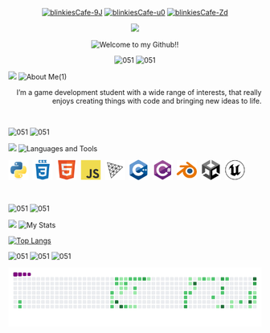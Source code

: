 
<div id="header" align="center">
  
[![blinkiesCafe-9J](https://github.com/user-attachments/assets/5db091c8-8d6b-4035-8fbb-f004857eb37e)](https://karinka1901.github.io/) [![blinkiesCafe-u0](https://github.com/user-attachments/assets/937fa0db-84d7-40f4-8602-2c32871bd52e)](https://karinka1901.itch.io/) [![blinkiesCafe-Zd](https://github.com/user-attachments/assets/7e175423-f1b2-4ec8-b5af-a3b7e4c3ed06)](https://www.linkedin.com/in/karin-domagalska-a137532aa)
  
  <img src="https://github.com/karinka1901/karinka1901/assets/60856417/0613c8c4-f91f-4026-9504-b4f6b66926b8" width="100"/> 
<br>
  
![Welcome to my Github!!](https://github.com/user-attachments/assets/da25d0b0-db84-4561-a5e0-ea44dec020ae)

</div>

<div align="center"> 
  
  ![051](https://github.com/user-attachments/assets/5c51129e-9f4c-4d1a-afee-7eb68941a51d) ![051](https://github.com/user-attachments/assets/5c51129e-9f4c-4d1a-afee-7eb68941a51d) 

  </div>




<img src="https://github.com/user-attachments/assets/f22e8e13-c6ea-4770-9b2c-890da5435bef" width="30px"/>  ![About Me(1)](https://github.com/user-attachments/assets/9b42091b-5cc6-4368-bfe0-dc50b3c57384)
<p align="right">
     I’m a game development student with a wide range of interests, that really enjoys creating things with code and bringing new ideas to life.
</p>
<div>
<br>
  

![051](https://github.com/user-attachments/assets/5c51129e-9f4c-4d1a-afee-7eb68941a51d) ![051](https://github.com/user-attachments/assets/5c51129e-9f4c-4d1a-afee-7eb68941a51d) 


  <img src="https://github.com/user-attachments/assets/f22e8e13-c6ea-4770-9b2c-890da5435bef" width="30px"/> ![Languages and Tools](https://github.com/user-attachments/assets/5843ccb0-d7af-47e6-ba21-1dbc6a3419b2)


  <img src="https://raw.githubusercontent.com/devicons/devicon/6910f0503efdd315c8f9b858234310c06e04d9c0/icons/python/python-original.svg"  title="Python" alt="Python" width="40" height="40"/>&nbsp;
  <img src="https://github.com/devicons/devicon/blob/master/icons/css3/css3-plain-wordmark.svg"  title="CSS3" alt="CSS" width="40" height="40"/>&nbsp;
  <img src="https://github.com/devicons/devicon/blob/master/icons/html5/html5-original.svg" title="HTML5" alt="HTML" width="40" height="40"/>&nbsp;
  <img src="https://github.com/devicons/devicon/blob/master/icons/javascript/javascript-original.svg" title="JavaScript" alt="JavaScript" width="40" height="40"/>&nbsp;
  <img src="https://raw.githubusercontent.com/devicons/devicon/6910f0503efdd315c8f9b858234310c06e04d9c0/icons/threejs/threejs-original.svg"  title="Three.js" alt="" width="40" height="40"/>&nbsp;
  <img src="https://raw.githubusercontent.com/devicons/devicon/6910f0503efdd315c8f9b858234310c06e04d9c0/icons/cplusplus/cplusplus-original.svg"  title="Cpp" alt="Cpp" width="40" height="40"/>&nbsp;
  <img src="https://raw.githubusercontent.com/devicons/devicon/6910f0503efdd315c8f9b858234310c06e04d9c0/icons/csharp/csharp-original.svg"  title="c#" alt="c#" width="40" height="40"/>&nbsp;
  <img src="https://raw.githubusercontent.com/devicons/devicon/6910f0503efdd315c8f9b858234310c06e04d9c0/icons/blender/blender-original.svg"  title="Blender" alt="" width="40" height="40"/>&nbsp;
  <img src="https://raw.githubusercontent.com/devicons/devicon/6910f0503efdd315c8f9b858234310c06e04d9c0/icons/unity/unity-original.svg"  title="Unity" alt="" width="40" height="40"/>&nbsp;
  <img src="https://raw.githubusercontent.com/devicons/devicon/6910f0503efdd315c8f9b858234310c06e04d9c0/icons/unrealengine/unrealengine-original.svg"  title="UE5" alt="" width="40" height="40"/>&nbsp;
</div>

<br>

![051](https://github.com/user-attachments/assets/5c51129e-9f4c-4d1a-afee-7eb68941a51d) ![051](https://github.com/user-attachments/assets/5c51129e-9f4c-4d1a-afee-7eb68941a51d) 

<img src="https://github.com/user-attachments/assets/f22e8e13-c6ea-4770-9b2c-890da5435bef" width="30px"/> ![My Stats](https://github.com/user-attachments/assets/6f215148-f0cb-416c-8cfa-12e6f03244b5)





[![Top Langs](https://github-readme-stats.vercel.app/api/top-langs/?username=karinka1901&layout=compact&theme=vision-friendly-dark)](https://github.com/anuraghazra/github-readme-stats)


![051](https://github.com/user-attachments/assets/5c51129e-9f4c-4d1a-afee-7eb68941a51d) ![051](https://github.com/user-attachments/assets/5c51129e-9f4c-4d1a-afee-7eb68941a51d) ![051](https://github.com/user-attachments/assets/5c51129e-9f4c-4d1a-afee-7eb68941a51d)

<picture>
  <!-- Dark mode -->
  <source srcset="https://raw.githubusercontent.com/karinka1901/karinka1901/output/github-contribution-grid-snake-dark.svg" media="(prefers-color-scheme: dark)">
  
  <!-- Light mode (fallback) -->
  <img src="https://raw.githubusercontent.com/karinka1901/karinka1901/output/github-contribution-grid-snake.gif" alt="GitHub Snake">
</picture>









